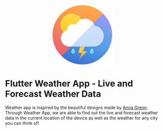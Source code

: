 <p align="center">
<img src="https://github.com/Sarbjyotsingh/weather_app/blob/master/media/logo.png" width = "200px">
</p>

# Flutter Weather App - Live and Forecast Weather Data

Weather app is inspired by the beautiful designs made by [Anna Grenn](https://dribbble.com/AnnaGrenn). Through Weather App, we are able to find out the live and forecast weather data in the current location of the device as well as the weather for any city you can think of!

 

